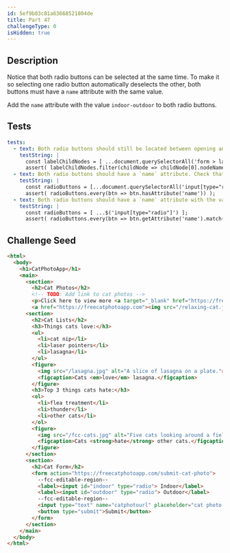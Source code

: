 ```yaml
---
id: 5ef9b03c81a63668521804de
title: Part 47
challengeType: 0
isHidden: true
---
```


## Description
<section id='description'>

Notice that both radio buttons can be selected at the same time. To make it so selecting one radio button automatically deselects the other, both buttons must have a `name`  attribute with the same value.

Add the `name` attribute with the value `indoor-outdoor` to both radio buttons.

</section>

## Tests
<section id='tests'>

```yml
tests:
  - text: Both radio buttons should still be located between opening and closing `label` element tags. 
    testString: |
      const labelChildNodes = [ ...document.querySelectorAll('form > label') ].map(node => node.childNodes);
      assert( labelChildNodes.filter(childNode => childNode[0].nodeName === "INPUT").length === 2 );
  - text: Both radio buttons should have a `name` attribute. Check that there is a space after the opening tag's name and/or there are spaces before all attribute names.
    testString: |
      const radioButtons = [...document.querySelectorAll('input[type="radio"]')];
      assert( radioButtons.every(btn => btn.hasAttribute('name')) );
  - text: Both radio buttons should have a `name` attribute with the value `indoor-outdoor`. You have either omitted the value or have a typo. Remember that attribute values should be surrounded with quotation marks.
    testString: |
      const radioButtons = [ ...$('input[type="radio"]') ];
      assert( radioButtons.every(btn => btn.getAttribute('name').match(/^indoor-outdoor$/)) );

```

</section>

## Challenge Seed
<section id='challengeSeed'>
<div id='html-seed'>

```html
<html>
  <body>
    <h1>CatPhotoApp</h1>
    <main>
      <section>
        <h2>Cat Photos</h2>
        <!-- TODO: Add link to cat photos -->
        <p>Click here to view more <a target="_blank" href="https://freecatphotoapp.com">cat photos</a>.</p>
        <a href="https://freecatphotoapp.com"><img src="/relaxing-cat.jpg" alt="A cute orange cat lying on its back."></a>
      <section>
        <h2>Cat Lists</h2>
        <h3>Things cats love:</h3>
        <ul>
          <li>cat nip</li>
          <li>laser pointers</li>
          <li>lasagna</li>
        </ul>
        <figure>
          <img src="/lasagna.jpg" alt="A slice of lasagna on a plate.">
          <figcaption>Cats <em>love</em> lasagna.</figcaption>  
        </figure>
        <h3>Top 3 things cats hate:</h3>
        <ol>
          <li>flea treatment</li>
          <li>thunder</li>
          <li>other cats</li>
        </ol>
        <figure>
          <img src="/fcc-cats.jpg" alt="Five cats looking around a field.">
          <figcaption>Cats <strong>hate</strong> other cats.</figcaption>  
        </figure>
      </section>
      <section>
        <h2>Cat Form</h2>
        <form action="https://freecatphotoapp.com/submit-cat-photo">
          --fcc-editable-region--
          <label><input id="indoor" type="radio"> Indoor</label>
          <label><input id="outdoor" type="radio"> Outdoor</label>
          --fcc-editable-region--
          <input type="text" name="catphotourl" placeholder="cat photo URL" required>
          <button type="submit">Submit</button>
        </form>
      </section>
    </main>
  </body>
</html>
```

</div>
</section>
